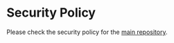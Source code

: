 # Security Policy

Please check the security policy for the [main repository](https://github.com/timokoessler/easy-waf/blob/main/SECURITY.md).